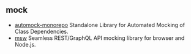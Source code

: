 ## mock

- [automock-monorepo](https://github.com/automock/automock) Standalone Library for Automated Mocking of Class Dependencies.
- [msw](https://github.com/mswjs/msw) Seamless REST/GraphQL API mocking library for browser and Node.js.